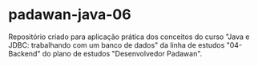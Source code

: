 # padawan-java-06
Repositório criado para aplicação prática dos conceitos do curso "Java e JDBC: trabalhando com um banco de dados" da linha de estudos "04-Backend" do plano de estudos "Desenvolvedor Padawan".
